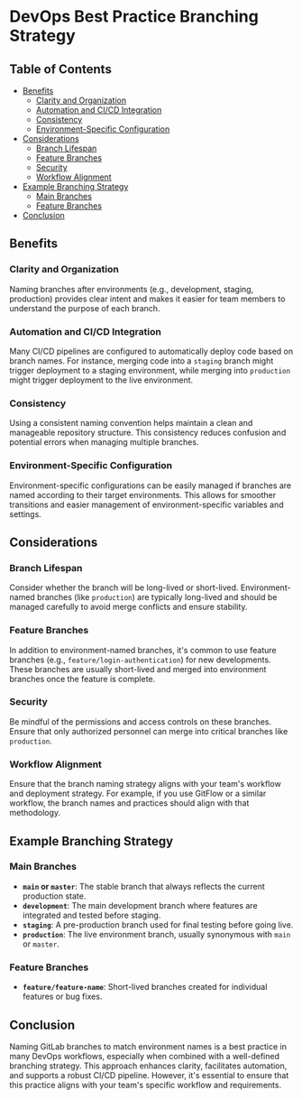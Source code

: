 # DevOps Best Practice Branching Strategy

## Table of Contents
- [Benefits](#benefits)
  - [Clarity and Organization](#clarity-and-organization)
  - [Automation and CI/CD Integration](#automation-and-cicd-integration)
  - [Consistency](#consistency)
  - [Environment-Specific Configuration](#environment-specific-configuration)
- [Considerations](#considerations)
  - [Branch Lifespan](#branch-lifespan)
  - [Feature Branches](#feature-branches)
  - [Security](#security)
  - [Workflow Alignment](#workflow-alignment)
- [Example Branching Strategy](#example-branching-strategy)
  - [Main Branches](#main-branches)
  - [Feature Branches](#feature-branches)
- [Conclusion](#conclusion)

## Benefits

### Clarity and Organization
Naming branches after environments (e.g., development, staging, production) provides clear intent and makes it easier for team members to understand the purpose of each branch.

### Automation and CI/CD Integration
Many CI/CD pipelines are configured to automatically deploy code based on branch names. For instance, merging code into a `staging` branch might trigger deployment to a staging environment, while merging into `production` might trigger deployment to the live environment.

### Consistency
Using a consistent naming convention helps maintain a clean and manageable repository structure. This consistency reduces confusion and potential errors when managing multiple branches.

### Environment-Specific Configuration
Environment-specific configurations can be easily managed if branches are named according to their target environments. This allows for smoother transitions and easier management of environment-specific variables and settings.

## Considerations

### Branch Lifespan
Consider whether the branch will be long-lived or short-lived. Environment-named branches (like `production`) are typically long-lived and should be managed carefully to avoid merge conflicts and ensure stability.

### Feature Branches
In addition to environment-named branches, it's common to use feature branches (e.g., `feature/login-authentication`) for new developments. These branches are usually short-lived and merged into environment branches once the feature is complete.

### Security
Be mindful of the permissions and access controls on these branches. Ensure that only authorized personnel can merge into critical branches like `production`.

### Workflow Alignment
Ensure that the branch naming strategy aligns with your team's workflow and deployment strategy. For example, if you use GitFlow or a similar workflow, the branch names and practices should align with that methodology.

## Example Branching Strategy

### Main Branches
- **`main` or `master`**: The stable branch that always reflects the current production state.
- **`development`**: The main development branch where features are integrated and tested before staging.
- **`staging`**: A pre-production branch used for final testing before going live.
- **`production`**: The live environment branch, usually synonymous with `main` or `master`.

### Feature Branches
- **`feature/feature-name`**: Short-lived branches created for individual features or bug fixes.

## Conclusion
Naming GitLab branches to match environment names is a best practice in many DevOps workflows, especially when combined with a well-defined branching strategy. This approach enhances clarity, facilitates automation, and supports a robust CI/CD pipeline. However, it's essential to ensure that this practice aligns with your team's specific workflow and requirements.
